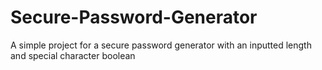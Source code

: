 # Secure-Password-Generator
A simple project for a secure password generator with an inputted length and special character boolean
